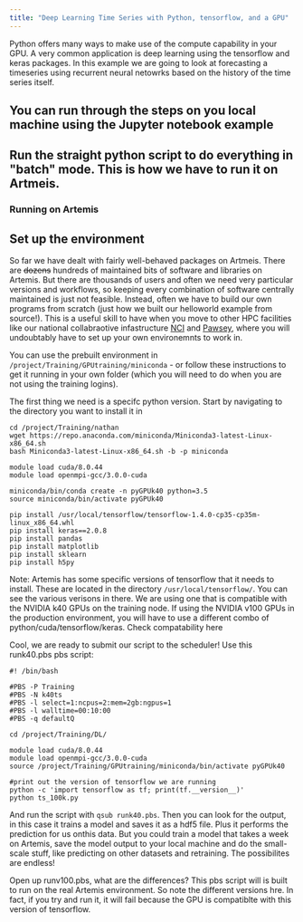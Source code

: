 ```yaml
---
title: "Deep Learning Time Series with Python, tensorflow, and a GPU"
---
```


Python offers many ways to make use of the compute capability in your GPU. A very common application is deep learning using the tensorflow and keras packages. In this example we are going to look at forecasting a timeseries using recurrent neural netowrks based on the history of the time series itself.

## You can run through the steps on you local machine using the Jupyter notebook example

## Run the straight python script to do everything in "batch" mode. This is how we have to run it on Artmeis.

### Running on Artemis

## Set up the environment

So far we have dealt with fairly well-behaved packages on Artmeis. There are ~~dozens~~ hundreds of maintained bits of software and libraries on Artemis. But there are thousands of users and often we need very particular versions and workflows, so keeping every combination of software centrally maintained is just not feasible. Instead, often we have to build our own programs from scratch (just how we built our helloworld example from source!). This is a useful skill to have when you move to other HPC facilities like our national collabraotive infastructure [NCI](http://nci.org.au/) and [Pawsey](https://pawsey.org.au/), where you will undoubtably have to set up your own environemnts to work in.


You can use the prebuilt environment in ```/project/Training/GPUtraining/miniconda``` - or follow these instructions to get it running in your own folder (which you will need to do when you are not using the training logins).

The first thing we need is a specifc python version. Start by navigating to the directory you want to install it in

```
cd /project/Training/nathan
wget https://repo.anaconda.com/miniconda/Miniconda3-latest-Linux-x86_64.sh
bash Miniconda3-latest-Linux-x86_64.sh -b -p miniconda

module load cuda/8.0.44
module load openmpi-gcc/3.0.0-cuda

miniconda/bin/conda create -n pyGPUk40 python=3.5
source miniconda/bin/activate pyGPUk40

pip install /usr/local/tensorflow/tensorflow-1.4.0-cp35-cp35m-linux_x86_64.whl
pip install keras==2.0.8
pip install pandas
pip install matplotlib
pip install sklearn
pip install h5py
```

Note: Artemis has some specific versions of tensorflow that it needs to install. These are located in the directory ```/usr/local/tensorflow/```. You can see the various verisons in there. We are using one that is compatible with the NVIDIA k40 GPUs on the training node. If using the NVIDIA v100 GPUs in the production environment, you will have to use a different combo of python/cuda/tensorflow/keras. Check compatability here

Cool, we are ready to submit our script to the scheduler! Use this runk40.pbs pbs script:

```
#! /bin/bash

#PBS -P Training
#PBS -N k40ts 
#PBS -l select=1:ncpus=2:mem=2gb:ngpus=1
#PBS -l walltime=00:10:00
#PBS -q defaultQ

cd /project/Training/DL/

module load cuda/8.0.44
module load openmpi-gcc/3.0.0-cuda
source /project/Training/GPUtraining/miniconda/bin/activate pyGPUk40

#print out the version of tensorflow we are running
python -c 'import tensorflow as tf; print(tf.__version__)'
python ts_100k.py
```

And run the script with ```qsub runk40.pbs```. Then you can look for the output, in this case it trains a model and saves it as a hdf5 file. Plus it performs the prediction for us onthis data. But you could train a model that takes a week on Artemis, save the model output to your local machine and do the small-scale stuff, like predicting on other datasets and retraining. The possibilites are endless!


Open up runv100.pbs, what are the differences? This pbs script will is built to run on the real Artemis environment. So note the different versions hre. In fact, if you try and run it, it will fail because the GPU is compatiblte with this version of tensorflow.





